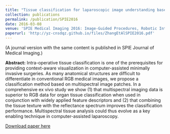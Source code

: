 ```yaml
---
title: "Tissue classification for laparoscopic image understanding based on multispectral texture analysis"
collection: publications
permalink: /publication/SPIE2016
date: 2016-03-08
venue: 'SPIE Medical Imaging 2016: Image-Guided Procedures, Robotic Interventions, and Modeling'
paperurl: 'http://yz-cnsdqz.github.io/files/ZhangEtAlSPIE2016.pdf'
---
```


(A journal version with the same content is published in SPIE Journal of Medical Imaging.)

__Abstract:__ 
Intra-operative tissue classification is one of the prerequisites for providing context-aware visualization in computer-assisted minimally invasive surgeries. As many anatomical structures are difficult to differentiate in conventional RGB medical images, we propose a classification method based on multispectral image patches. In a comprehensive ex vivo study we show (1) that multispectral imaging data is superior to RGB data for organ tissue classification when used in conjunction with widely applied feature descriptors and (2) that combining the tissue texture with the reflectance spectrum improves the classification performance. Multispectral tissue analysis could thus evolve as a key enabling technique in computer-assisted laparoscopy.

[Download paper here](http://yz-cnsdqz.github.io/files/ZhangEtAlSPIE2016.pdf)
